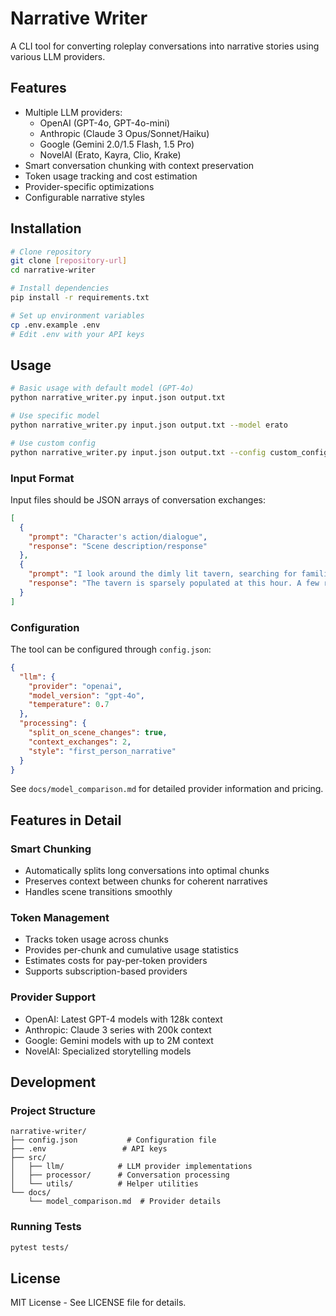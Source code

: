# Narrative Writer

A CLI tool for converting roleplay conversations into narrative stories using various LLM providers.

## Features
- Multiple LLM providers:
  - OpenAI (GPT-4o, GPT-4o-mini)
  - Anthropic (Claude 3 Opus/Sonnet/Haiku)
  - Google (Gemini 2.0/1.5 Flash, 1.5 Pro)
  - NovelAI (Erato, Kayra, Clio, Krake)
- Smart conversation chunking with context preservation
- Token usage tracking and cost estimation
- Provider-specific optimizations
- Configurable narrative styles

## Installation

```bash
# Clone repository
git clone [repository-url]
cd narrative-writer

# Install dependencies
pip install -r requirements.txt

# Set up environment variables
cp .env.example .env
# Edit .env with your API keys
```

## Usage

```bash
# Basic usage with default model (GPT-4o)
python narrative_writer.py input.json output.txt

# Use specific model
python narrative_writer.py input.json output.txt --model erato

# Use custom config
python narrative_writer.py input.json output.txt --config custom_config.json
```

### Input Format

Input files should be JSON arrays of conversation exchanges:

```json
[
  {
    "prompt": "Character's action/dialogue",
    "response": "Scene description/response"
  },
  {
    "prompt": "I look around the dimly lit tavern, searching for familiar faces.",
    "response": "The tavern is sparsely populated at this hour. A few regulars huddle over their drinks in the corners, while a bard quietly tunes his lute by the hearth."
  }
]
```

### Configuration

The tool can be configured through `config.json`:

```json
{
  "llm": {
    "provider": "openai",
    "model_version": "gpt-4o",
    "temperature": 0.7
  },
  "processing": {
    "split_on_scene_changes": true,
    "context_exchanges": 2,
    "style": "first_person_narrative"
  }
}
```

See `docs/model_comparison.md` for detailed provider information and pricing.

## Features in Detail

### Smart Chunking
- Automatically splits long conversations into optimal chunks
- Preserves context between chunks for coherent narratives
- Handles scene transitions smoothly

### Token Management
- Tracks token usage across chunks
- Provides per-chunk and cumulative usage statistics
- Estimates costs for pay-per-token providers
- Supports subscription-based providers

### Provider Support
- OpenAI: Latest GPT-4 models with 128k context
- Anthropic: Claude 3 series with 200k context
- Google: Gemini models with up to 2M context
- NovelAI: Specialized storytelling models

## Development

### Project Structure
```
narrative-writer/
├── config.json           # Configuration file
├── .env                 # API keys
├── src/
│   ├── llm/            # LLM provider implementations
│   ├── processor/      # Conversation processing
│   └── utils/          # Helper utilities
└── docs/
    └── model_comparison.md  # Provider details
```

### Running Tests
```bash
pytest tests/
```

## License

MIT License - See LICENSE file for details.
